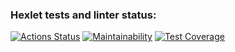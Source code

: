 ### Hexlet tests and linter status:

[![Actions Status](https://github.com/metastasio/frontend-project-46/workflows/hexlet-check/badge.svg)](https://github.com/metastasio/frontend-project-46/actions)
[![Maintainability](https://api.codeclimate.com/v1/badges/8e52ed442f639f8f1736/maintainability)](https://codeclimate.com/github/metastasio/frontend-project-46/maintainability)
[![Test Coverage](https://api.codeclimate.com/v1/badges/8e52ed442f639f8f1736/test_coverage)](https://codeclimate.com/github/metastasio/frontend-project-46/test_coverage)